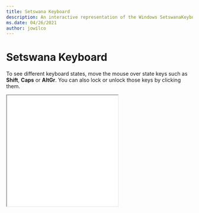 ```yaml
---
title: Setswana Keyboard
description: An interactive representation of the Windows SetswanaKeyboard. To see different keyboard states, click or move the mouse over the state keys.
ms.date: 04/26/2021
author: jowilco
---
```


# Setswana Keyboard

To see different keyboard states, move the mouse over state keys such as **Shift**, **Caps** or **AltGr**. You can also lock or unlock those keys by clicking them.

<iframe src="kbdnso_2.html" height="300"></iframe>
